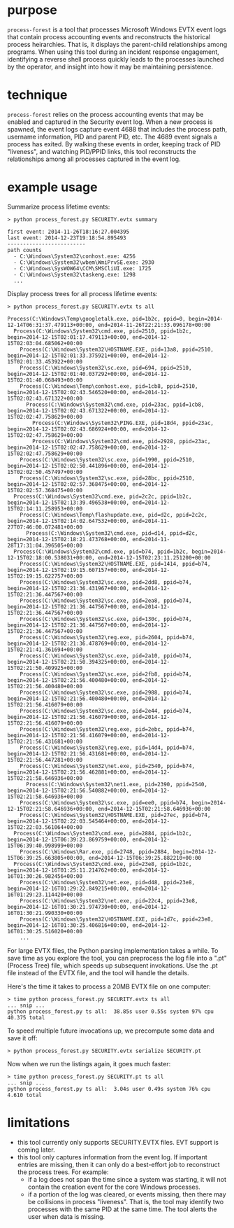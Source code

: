 purpose
=======

`process-forest` is a tool that processes Microsoft Windows
EVTX event logs that contain process accounting events and
reconstructs the historical process heirarchies. That is,
it displays the parent-child relationships among programs.
When using this tool during an incident response engagement,
identifying a reverse shell process quickly leads to the
processes launched by the operator, and insight into how
it may be maintaining persistence.


technique
=========

`process-forest` relies on the process accounting events that 
may be enabled and captured in the Security event log. When a
new process is spawned, the event logs capture event 4688
that includes the process path, username information, PID
and parent PID, etc. The 4689 event signals a process has
exited. By walking these events in order, keeping track
of PID "liveness", and watching PID/PPID links, this tool
reconstructs the relationships among all processes captured
in the event log.


example usage
==============

Summarize process lifetime events:

    > python process_forest.py SECURITY.evtx summary

    first event: 2014-11-26T18:16:27.004395
    last event: 2014-12-23T19:18:54.895493
    -------------------------
    path counts
      - C:\Windows\System32\conhost.exe: 4256
      - C:\Windows\System32\wbem\WmiPrvSE.exe: 2930
      - C:\Windows\SysWOW64\CCM\SMSCliUI.exe: 1725
      - C:\Windows\System32\taskeng.exe: 1298
      ...


Display process trees for all process lifetime events:


    > python process_forest.py SECURITY.evtx ts all

    Process(C:\Windows\Temp\googletalk.exe, pid=1b2c, ppid=0, begin=2014-12-14T06:31:37.479113+00:00, end=2014-11-26T22:21:33.096178+00:00
      Process(C:\Windows\System32\cmd.exe, pid=2510, ppid=1b2c, begin=2014-12-15T02:01:17.479113+00:00, end=2014-12-15T02:03:04.685062+00:00
        Process(C:\Windows\System32\HOSTNAME.EXE, pid=13a8, ppid=2510, begin=2014-12-15T02:01:33.375921+00:00, end=2014-12-15T02:01:33.453922+00:00
        Process(C:\Windows\System32\sc.exe, pid=694, ppid=2510, begin=2014-12-15T02:01:40.037292+00:00, end=2014-12-15T02:01:40.068493+00:00
        Process(C:\Windows\Temp\conhost.exe, pid=1cb8, ppid=2510, begin=2014-12-15T02:02:43.546520+00:00, end=2014-12-15T02:02:43.671322+00:00
          Process(C:\Windows\System32\cmd.exe, pid=23ac, ppid=1cb8, begin=2014-12-15T02:02:43.671322+00:00, end=2014-12-15T02:02:47.758629+00:00
            Process(C:\Windows\System32\PING.EXE, pid=18d4, ppid=23ac, begin=2014-12-15T02:02:43.686924+00:00, end=2014-12-15T02:02:47.758629+00:00
            Process(C:\Windows\System32\cmd.exe, pid=2928, ppid=23ac, begin=2014-12-15T02:02:47.758629+00:00, end=2014-12-15T02:02:47.758629+00:00
        Process(C:\Windows\System32\sc.exe, pid=1990, ppid=2510, begin=2014-12-15T02:02:50.441896+00:00, end=2014-12-15T02:02:50.457497+00:00
        Process(C:\Windows\System32\sc.exe, pid=28bc, ppid=2510, begin=2014-12-15T02:02:57.368475+00:00, end=2014-12-15T02:02:57.368475+00:00
      Process(C:\Windows\System32\cmd.exe, pid=2c2c, ppid=1b2c, begin=2014-12-15T02:13:39.496538+00:00, end=2014-12-15T02:14:11.258953+00:00
        Process(C:\Windows\Temp\flashupdate.exe, pid=d2c, ppid=2c2c, begin=2014-12-15T02:14:02.647532+00:00, end=2014-11-27T07:46:00.072481+00:00
          Process(C:\Windows\System32\cmd.exe, pid=d14, ppid=d2c, begin=2014-12-15T02:18:21.473768+00:00, end=2014-11-28T17:31:04.396505+00:00
      Process(C:\Windows\System32\cmd.exe, pid=b74, ppid=1b2c, begin=2014-12-15T02:18:00.538031+00:00, end=2014-12-15T02:23:11.251200+00:00
        Process(C:\Windows\System32\HOSTNAME.EXE, pid=1414, ppid=b74, begin=2014-12-15T02:19:15.607157+00:00, end=2014-12-15T02:19:15.622757+00:00
        Process(C:\Windows\System32\sc.exe, pid=2dd8, ppid=b74, begin=2014-12-15T02:21:36.431967+00:00, end=2014-12-15T02:21:36.447567+00:00
        Process(C:\Windows\System32\sc.exe, pid=2ea8, ppid=b74, begin=2014-12-15T02:21:36.447567+00:00, end=2014-12-15T02:21:36.447567+00:00
        Process(C:\Windows\System32\sc.exe, pid=130c, ppid=b74, begin=2014-12-15T02:21:36.447567+00:00, end=2014-12-15T02:21:36.447567+00:00
        Process(C:\Windows\System32\reg.exe, pid=2604, ppid=b74, begin=2014-12-15T02:21:36.478769+00:00, end=2014-12-15T02:21:41.361694+00:00
        Process(C:\Windows\System32\sc.exe, pid=2a10, ppid=b74, begin=2014-12-15T02:21:50.394325+00:00, end=2014-12-15T02:21:50.409925+00:00
        Process(C:\Windows\System32\sc.exe, pid=2fb8, ppid=b74, begin=2014-12-15T02:21:56.400480+00:00, end=2014-12-15T02:21:56.400480+00:00
        Process(C:\Windows\System32\sc.exe, pid=2988, ppid=b74, begin=2014-12-15T02:21:56.400480+00:00, end=2014-12-15T02:21:56.416079+00:00
        Process(C:\Windows\System32\sc.exe, pid=2e44, ppid=b74, begin=2014-12-15T02:21:56.416079+00:00, end=2014-12-15T02:21:56.416079+00:00
        Process(C:\Windows\System32\reg.exe, pid=2ebc, ppid=b74, begin=2014-12-15T02:21:56.416079+00:00, end=2014-12-15T02:21:56.431681+00:00
        Process(C:\Windows\System32\reg.exe, pid=14d4, ppid=b74, begin=2014-12-15T02:21:56.431681+00:00, end=2014-12-15T02:21:56.447281+00:00
        Process(C:\Windows\System32\net.exe, pid=2540, ppid=b74, begin=2014-12-15T02:21:56.462881+00:00, end=2014-12-15T02:21:58.646936+00:00
          Process(C:\Windows\System32\net1.exe, pid=2390, ppid=2540, begin=2014-12-15T02:21:56.540882+00:00, end=2014-12-15T02:21:58.646936+00:00
        Process(C:\Windows\System32\sc.exe, pid=ee0, ppid=b74, begin=2014-12-15T02:21:58.646936+00:00, end=2014-12-15T02:21:58.646936+00:00
        Process(C:\Windows\System32\HOSTNAME.EXE, pid=27ec, ppid=b74, begin=2014-12-15T02:22:03.545464+00:00, end=2014-12-15T02:22:03.561064+00:00
      Process(C:\Windows\System32\cmd.exe, pid=2884, ppid=1b2c, begin=2014-12-15T06:39:23.869759+00:00, end=2014-12-15T06:39:40.998999+00:00
        Process(C:\Windows\Rar.exe, pid=2748, ppid=2884, begin=2014-12-15T06:39:25.663805+00:00, end=2014-12-15T06:39:25.882210+00:00
      Process(C:\Windows\System32\cmd.exe, pid=23e8, ppid=1b2c, begin=2014-12-16T01:25:11.214762+00:00, end=2014-12-16T01:30:26.982456+00:00
        Process(C:\Windows\System32\net.exe, pid=d48, ppid=23e8, begin=2014-12-16T01:29:22.849215+00:00, end=2014-12-16T01:29:23.114420+00:00
        Process(C:\Windows\System32\net.exe, pid=22c4, ppid=23e8, begin=2014-12-16T01:30:21.974730+00:00, end=2014-12-16T01:30:21.990330+00:00
        Process(C:\Windows\System32\HOSTNAME.EXE, pid=1d7c, ppid=23e8, begin=2014-12-16T01:30:25.406816+00:00, end=2014-12-16T01:30:25.516020+00:00
        ...


For large EVTX files, the Python parsing implementation takes a while.
To save time as you explore the tool, you can preprocess the log file into
a ".pt" (Process Tree) file, which speeds up subsequent invokations.
Use the .pt file instead of the EVTX file, and the tool will handle
the details.

Here's the time it takes to process a 20MB EVTX file on one computer:


    > time python process_forest.py SECURITY.evtx ts all
    ... snip ...
    python process_forest.py ts all:  38.85s user 0.55s system 97% cpu 40.375 total


To speed multiple future invocations up, we precompute some data and
save it off:


    > python process_forest.py SECURITY.evtx serialize SECURITY.pt


Now when we run the listings again, it goes much faster:


    > time python process_forest.py SECURITY.pt ts all
    ... snip ...
    python process_forest.py ts all:  3.04s user 0.49s system 76% cpu 4.610 total


limitations
===========

  - this tool currently only supports SECURITY.EVTX files. EVT support is coming later.
  - this tool only captures information from the event log. If important entries
    are missing, then it can only do a best-effort job to reconstruct the process
    trees. For example:
       - if a log does not span the time since a system was starting, it will not
         contain the creation event for the core Windows processes.
       - if a portion of the log was cleared, or events missing, then there may
         be collisions in process "liveness". That is, the tool may identify two
         processes with the same PID at the same time.
    The tool alerts the user when data is missing.

